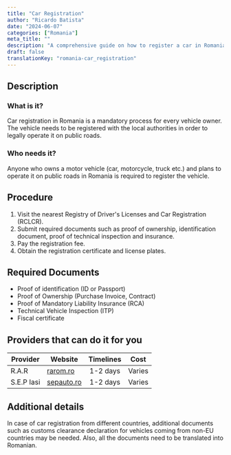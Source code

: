 ```yaml
---
title: "Car Registration"
author: "Ricardo Batista"
date: "2024-06-07"
categories: ["Romania"]
meta_title: ""
description: "A comprehensive guide on how to register a car in Romania covering required documents, procedure, providers who can assist, and additional details."
draft: false
translationKey: "romania-car_registration"
---
```


## Description
### What is it?
Car registration in Romania is a mandatory process for every vehicle owner. The vehicle needs to be registered with the local authorities in order to legally operate it on public roads.

### Who needs it?
Anyone who owns a motor vehicle (car, motorcycle, truck etc.) and plans to operate it on public roads in Romania is required to register the vehicle.

## Procedure

1. Visit the nearest Registry of Driver's Licenses and Car Registration (RCLCR).
2. Submit required documents such as proof of ownership, identification document, proof of technical inspection and insurance.
3. Pay the registration fee.
4. Obtain the registration certificate and license plates.

## Required Documents

- Proof of identification (ID or Passport)
- Proof of Ownership (Purchase Invoice, Contract) 
- Proof of Mandatory Liability Insurance (RCA)
- Technical Vehicle Inspection (ITP)
- Fiscal certificate

## Providers that can do it for you

| Provider           |     Website                  |   Timelines    |  Cost  |
| ---------------    | ---------------              |  :-------------: | :-------------: |
| R.A.R              | [rarom.ro](http://www.rarom.ro/) |       1-2 days   |      Varies    |
| S.E.P Iasi         |    [sepauto.ro](https://sepauto.ro/)          |       1-2 days  |      Varies    |

## Additional details
In case of car registration from different countries, additional documents such as customs clearance declaration for vehicles coming from non-EU countries may be needed. Also, all the documents need to be translated into Romanian.